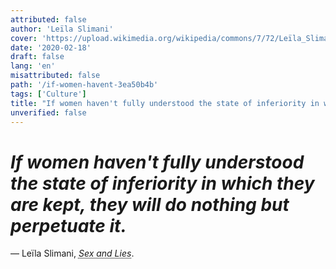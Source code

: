 ```yaml
---
attributed: false
author: 'Leïla Slimani'
cover: 'https://upload.wikimedia.org/wikipedia/commons/7/72/Leïla_Slimani_%28cropped%29.jpg'
date: '2020-02-18'
draft: false
lang: 'en'
misattributed: false
path: '/if-women-havent-3ea50b4b'
tags: ['Culture']
title: "If women haven't fully understood the state of inferiority in which they are kept, they will do nothing but perpetuate it."
unverified: false
---
```


# *If women haven't fully understood the state of inferiority in which they are kept, they will do nothing but perpetuate it.*
&mdash; Leïla Slimani, <cite><abbr title="ISBN-13: 9780571355051">Sex and Lies</abbr></cite>.
